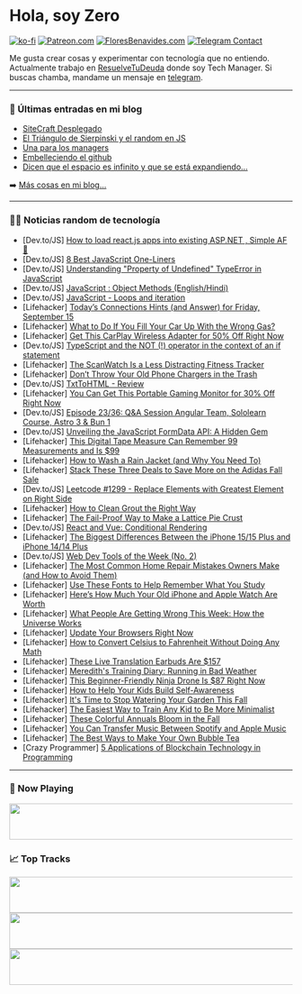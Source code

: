 # Hola, soy Zero

[![ko-fi](https://ko-fi.com/img/githubbutton_sm.svg)](https://ko-fi.com/J3J4N0LUK)
[![Patreon.com](https://img.shields.io/endpoint.svg?url=https%3A%2F%2Fshieldsio-patreon.vercel.app%2Fapi%3Fusername%3Dzerodragon%26type%3Dpatrons&style=for-the-badge)](https://patreon.com/zerodragon)
[![FloresBenavides.com](https://img.shields.io/website?down_message=oops&label=MiBlog&style=for-the-badge&up_message=online&url=https%3A%2F%2Ffloresbenavides.com)](https://floresbenavides.com)
[![Telegram Contact](https://img.shields.io/badge/escr%C3%ADbeme-ZeroDragon-%2326A5E4?style=for-the-badge&logo=telegram)](https://t.me/zerodragon)

Me gusta crear cosas y experimentar con tecnología que no entiendo.
Actualmente trabajo en [ResuelveTuDeuda](http://github.com/resuelve) donde soy Tech Manager.
Si buscas chamba, mandame un mensaje en [telegram](https://t.me/zerodragon).

---

### 📕 Últimas entradas en mi blog
<!-- BLOG-POST-LIST:START -->
- [SiteCraft Desplegado](https://floresbenavides.com/sitecraft-desplegado/)
- [El Triángulo de Sierpinski y el random en JS](https://floresbenavides.com/el-triangulo-de-sierpinski-y-el-random-en-js/)
- [Una para los managers](https://floresbenavides.com/una-para-los-managers/)
- [Embelleciendo el github](https://floresbenavides.com/embelleciendo-el-github/)
- [Dicen que el espacio es infinito y que se está expandiendo…](https://floresbenavides.com/dicen-que-el-espacio-es-infinito-y-que-se-esta-expandiendo/)
<!-- BLOG-POST-LIST:END -->

➡️ [Más cosas en mi blog...](https://floresbenavides.com)

---

### 👨‍💻 Noticias random de tecnología
<!-- TECH-POSTS:START -->
- [Dev.to/JS] [How to load react.js apps into existing ASP.NET , Simple AF 🥵](https://dev.to/noob_jeffrey/how-to-load-reactjs-apps-into-existing-aspnet-simple-af-2e09)
- [Dev.to/JS] [8 Best JavaScript One-Liners](https://dev.to/shivamblog/8-best-javascript-one-liners-303o)
- [Dev.to/JS] [Understanding &quot;Property of Undefined&quot; TypeError in JavaScript](https://dev.to/maximization/understanding-property-of-undefined-typeerror-in-javascript-168f)
- [Dev.to/JS] [JavaScript : Object Methods &lpar;English/Hindi&rpar;](https://dev.to/dharmikdholu96/javascript-object-methods-englishhindi-31g5)
- [Dev.to/JS] [JavaScript - Loops and iteration](https://dev.to/zouhair_sahtout/javascript-loops-and-iteration-1djh)
- [Lifehacker] [Today’s Connections Hints &lpar;and Answer&rpar; for Friday, September 15](https://lifehacker.com/connections-answer-today-september-15-2023-1850837707)
- [Lifehacker] [What to Do If You Fill Your Car Up With the Wrong Gas?](https://lifehacker.com/what-happens-if-you-put-the-wrong-octane-of-gas-in-your-1785407622)
- [Lifehacker] [Get This CarPlay Wireless Adapter for 50% Off Right Now](https://lifehacker.com/get-this-carplay-wireless-adapter-for-50-off-right-now-1850839929)
- [Dev.to/JS] [TypeScript and the NOT &lpar;!&rpar; operator in the context of an if statement](https://dev.to/moshkh/typescript-and-the-not-operator-in-the-context-of-an-if-statement-4lgi)
- [Lifehacker] [The ScanWatch Is a Less Distracting Fitness Tracker](https://lifehacker.com/the-scanwatch-is-a-less-distracting-fitness-tracker-1850836025)
- [Lifehacker] [Don’t Throw Your Old Phone Chargers in the Trash](https://lifehacker.com/recycle-old-phone-chargers-cables-1840925369)
- [Dev.to/JS] [TxtToHTML - Review](https://dev.to/rabroldan/txttohtml-review-d28)
- [Lifehacker] [You Can Get This Portable Gaming Monitor for 30% Off Right Now](https://lifehacker.com/you-can-get-this-portable-gaming-monitor-for-30-off-ri-1850839609)
- [Dev.to/JS] [Episode 23/36: Q&amp;A Session Angular Team, Sololearn Course, Astro 3 &amp; Bun 1](https://dev.to/this-is-angular/episode-2336-qa-session-angular-team-sololearn-course-astro-3-bun-1-6g2)
- [Dev.to/JS] [Unveiling the JavaScript FormData API: A Hidden Gem](https://dev.to/ervidaslaven/unveiling-the-javascript-formdata-api-a-hidden-gem-1m31)
- [Lifehacker] [This Digital Tape Measure Can Remember 99 Measurements and Is $99](https://lifehacker.com/this-digital-tape-measure-can-remember-99-measurements-1850826201)
- [Lifehacker] [How to Wash a Rain Jacket &lpar;and Why You Need To&rpar;](https://lifehacker.com/dont-use-detergent-on-your-rain-gear-do-this-instead-1850037456)
- [Lifehacker] [Stack These Three Deals to Save More on the Adidas Fall Sale](https://lifehacker.com/stack-these-three-deals-to-save-more-on-the-adidas-fall-1850839484)
- [Dev.to/JS] [Leetcode #1299 - Replace Elements with Greatest Element on Right Side](https://dev.to/irinakramer/leetcode-1299-replace-elements-with-greatest-element-on-right-side-5b58)
- [Lifehacker] [How to Clean Grout the Right Way](https://lifehacker.com/how-to-clean-grout-the-right-way-1850839471)
- [Lifehacker] [The Fail-Proof Way to Make a Lattice Pie Crust](https://lifehacker.com/easy-lattice-pie-crust-1848209585)
- [Dev.to/JS] [React and Vue: Conditional Rendering](https://dev.to/hellodonovan/react-and-vue-conditional-rendering-3mob)
- [Lifehacker] [The Biggest Differences Between the iPhone 15/15 Plus and iPhone 14/14 Plus](https://lifehacker.com/iphone-14-plus-versus-iphone-15-plus-1850838772)
- [Dev.to/JS] [Web Dev Tools of the Week &lpar;No. 2&rpar;](https://dev.to/louislazaris/web-dev-tools-of-the-week-no-2-40mm)
- [Lifehacker] [The Most Common Home Repair Mistakes Owners Make &lpar;and How to Avoid Them&rpar;](https://lifehacker.com/the-most-common-home-repair-mistakes-owners-make-and-h-1850838869)
- [Lifehacker] [Use These Fonts to Help Remember What You Study](https://lifehacker.com/use-these-fonts-to-help-remember-what-you-study-1850838925)
- [Lifehacker] [Here’s How Much Your Old iPhone and Apple Watch Are Worth](https://lifehacker.com/here-s-how-much-your-old-iphone-and-apple-watch-are-wor-1850838545)
- [Lifehacker] [What People Are Getting Wrong This Week: How the Universe Works](https://lifehacker.com/what-people-are-getting-wrong-this-week-how-the-univer-1850838675)
- [Lifehacker] [Update Your Browsers Right Now](https://lifehacker.com/update-your-browsers-right-now-1850838260)
- [Lifehacker] [How to Convert Celsius to Fahrenheit Without Doing Any Math](https://lifehacker.com/how-to-convert-celsius-to-fahrenheit-without-doing-any-1848777530)
- [Lifehacker] [These Live Translation Earbuds Are $157](https://lifehacker.com/these-live-translation-earbuds-are-157-1850826286)
- [Lifehacker] [Meredith&#39;s Training Diary: Running in Bad Weather](https://lifehacker.com/merediths-training-diary-running-in-bad-weather-1850833536)
- [Lifehacker] [This Beginner-Friendly Ninja Drone Is $87 Right Now](https://lifehacker.com/this-beginner-friendly-ninja-drone-is-87-right-now-1850832198)
- [Lifehacker] [How to Help Your Kids Build Self-Awareness](https://lifehacker.com/how-to-help-your-kids-build-self-awareness-1850828389)
- [Lifehacker] [It&#39;s Time to Stop Watering Your Garden This Fall](https://lifehacker.com/its-time-to-stop-watering-your-garden-this-fall-1850837057)
- [Lifehacker] [The Easiest Way to Train Any Kid to Be More Minimalist](https://lifehacker.com/the-easiest-way-to-train-any-kid-to-be-more-minimalist-1850836199)
- [Lifehacker] [These Colorful Annuals Bloom in the Fall](https://lifehacker.com/best-flowering-fall-annuals-1850837088)
- [Lifehacker] [You Can Transfer Music Between Spotify and Apple Music](https://lifehacker.com/you-can-transfer-music-between-spotify-and-apple-music-1850835932)
- [Lifehacker] [The Best Ways to Make Your Own Bubble Tea](https://lifehacker.com/the-best-ways-to-make-your-own-bubble-tea-1850835291)
- [Crazy Programmer] [5 Applications of Blockchain Technology in Programming](https://www.thecrazyprogrammer.com/2023/09/applications-of-blockchain-technology-in-programming.html)<!-- TECH-POSTS:END -->

---

### 🎵 Now Playing
<a href="https://spotify-now-playing-dun.vercel.app/now-playing?open"><img src="https://spotify-now-playing-dun.vercel.app/now-playing" width="540" height="64"></a>

### 📈 Top Tracks
<a href="https://spotify-now-playing-dun.vercel.app/top-tracks?i=1&open"><img src="https://spotify-now-playing-dun.vercel.app/top-tracks?i=1" width="540" height="64"></a>
<a href="https://spotify-now-playing-dun.vercel.app/top-tracks?i=2&open"><img src="https://spotify-now-playing-dun.vercel.app/top-tracks?i=2" width="540" height="64"></a>
<a href="https://spotify-now-playing-dun.vercel.app/top-tracks?i=3&open"><img src="https://spotify-now-playing-dun.vercel.app/top-tracks?i=3" width="540" height="64"></a>
